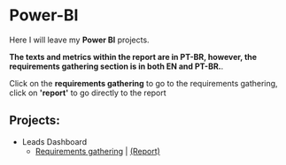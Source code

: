# Power-BI
Here I will leave my **Power BI** projects.

**The texts and metrics within the report are in PT-BR, however, the requirements gathering section is in both EN and PT-BR.**.

Click on the **requirements gathering** to go to the requirements gathering, click on **'report'** to go directly to the report

## Projects:
- Leads Dashboard
   - [Requirements gathering](https://github.com/BrunoFelipeCB/Power-BI/tree/main/Leads%20Dashboard) | [(Report)](https://app.powerbi.com/view?r=eyJrIjoiZDBlYzFmYTQtYThhNi00YzkxLWJjNDMtZmM3M2Q3OWRlZDIwIiwidCI6ImZhN2FiZjMwLTExNzgtNDAyYy1hNDdhLTlmNzA3YWJmMDFhYSJ9 )
